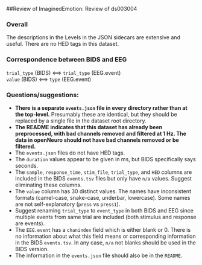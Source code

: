 ##Review of ImaginedEmotion: Review of ds003004

### Overall
The descriptions in the Levels in the JSON sidecars are extensive and useful.
There are no HED tags in this dataset.

### Correspondence between BIDS and EEG
`trial_type` (BIDS) <==> `trial_type` (EEG.event)  
`value` (BIDS) <==> `type` (EEG.event)

### Questions/suggestions:

* **There is a separate `events.json` file in every directory rather than at the top-level.**
Presumably these are identical, but they should be replaced by a single
file in the dataset root directory.
* **The README indicates that this dataset has already been preprocessed,
with bad channels removed and filtered at 1 Hz.
The data in openNeuro should not have bad channels removed or be filtered.**
* The `events.json` files do not have HED tags.
* The `duration` values appear to be given in ms, but BIDS specifically says seconds.
* The `sample`, `response_time`, `stim_file`,  `trial_type`, and `HED` columns
are included in the BIDS `events.tsv` files but only have `n/a` values.
Suggest eliminating these columns. 
* The `value` column has 30 distinct values. The names have inconsistent formats
(camel-case, snake-case, underbar, lowercase).
Some names are not self-explanatory (`press` vs `press1`).
* Suggest renaming `trial_type` to `event_type` in both BIDS and EEG since multiple
events from same trial are included (both stimulus and response are events).
* The `EEG.event` has a `chanindex` field which is either blank or 0.
There is no information about what this field means or corresponding information in the BIDS `events.tsv`.
In any case, `n/a` not blanks should be used in the BIDS version.
* The information in the `events.json` file should also be in the `README`.
